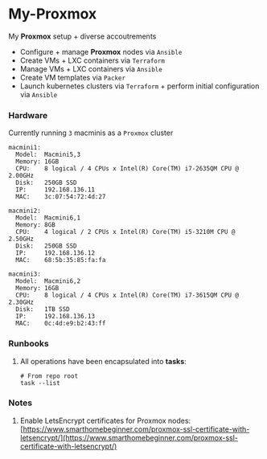 # My-Proxmox
My **Proxmox** setup + diverse accoutrements

- Configure + manage **Proxmox** nodes via `Ansible`
- Create VMs + LXC containers via `Terraform`
- Manage VMs + LXC containers via `Ansible`
- Create VM templates via `Packer`
- Launch kubernetes clusters via `Terraform` + perform initial configuration via `Ansible`


### Hardware
Currently running `3` macminis as a `Proxmox` cluster

```shell
macmini1:
  Model:  Macmini5,3
  Memory: 16GB
  CPU:    8 logical / 4 CPUs x Intel(R) Core(TM) i7-2635QM CPU @ 2.00GHz
  Disk:   250GB SSD
  IP:     192.168.136.11
  MAC:    3c:07:54:72:4d:27

macmini2:
  Model:  Macmini6,1
  Memory: 8GB
  CPU:    4 logical / 2 CPUs x Intel(R) Core(TM) i5-3210M CPU @ 2.50GHz
  Disk:   250GB SSD
  IP:     192.168.136.12
  MAC:    68:5b:35:85:fa:fa

macmini3:
  Model:  Macmini6,2
  Memory: 16GB
  CPU:    8 logical / 4 CPUs x Intel(R) Core(TM) i7-3615QM CPU @ 2.30GHz
  Disk:   1TB SSD
  IP:     192.168.136.13
  MAC:    0c:4d:e9:b2:43:ff

```

### Runbooks
1. All operations have been encapsulated into **tasks**:
   ```shell
   # From repo root
   task --list
   ```

### Notes
1. Enable LetsEncrypt certificates for Proxmox nodes:
   [https://www.smarthomebeginner.com/proxmox-ssl-certificate-with-letsencrypt/](https://www.smarthomebeginner.com/proxmox-ssl-certificate-with-letsencrypt/)
